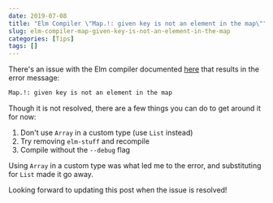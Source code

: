 ```yaml
---
date: 2019-07-08
title: "Elm Compiler \"Map.!: given key is not an element in the map\""
slug: elm-compiler-map-given-key-is-not-an-element-in-the-map
categories: [Tips]
tags: []
---
```


There's an issue with the Elm compiler documented [here](https://github.com/elm/compiler/issues/1851) that results in the error message: 

```bash
Map.!: given key is not an element in the map
```

Though it is not resolved, there are a few things you can do to get around it for now:

1. Don't use `Array` in a custom type (use `List` instead)
2. Try removing `elm-stuff` and recompile
3. Compile without the `--debug` flag

Using `Array` in a custom type was what led me to the error, and substituting for `List` made it go away. 

Looking forward to updating this post when the issue is resolved!
